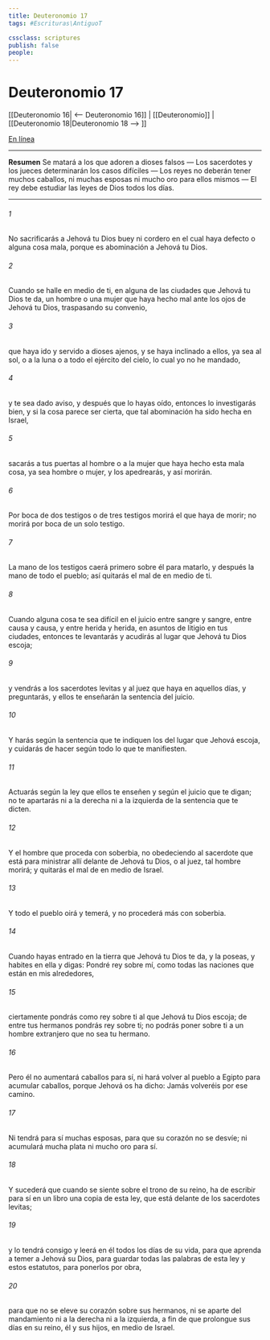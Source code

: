 ```yaml
---
title: Deuteronomio 17
tags: #Escrituras\AntiguoT

cssclass: scriptures
publish: false
people:
---
```


# Deuteronomio 17
[[Deuteronomio 16| <-- Deuteronomio 16]] | [[Deuteronomio]] | [[Deuteronomio 18|Deuteronomio 18 --> ]]

[En línea](https://churchofjesuschrist.org/study/scriptures/ot/deut/17?lang=spa)

---
__Resumen__
Se matará a los que adoren a dioses falsos — Los sacerdotes y los jueces determinarán los casos difíciles — Los reyes no deberán tener muchos caballos, ni muchas esposas ni mucho oro para ellos mismos — El rey debe estudiar las leyes de Dios todos los días.

---
###### 1 
No sacrificarás a Jehová tu Dios buey ni cordero en el cual haya defecto o alguna cosa mala, porque es abominación a Jehová tu Dios.

###### 2 
Cuando se halle en medio de ti, en alguna de las ciudades que Jehová tu Dios te da, un hombre o una mujer que haya hecho mal ante los ojos de Jehová tu Dios, traspasando su convenio,

###### 3 
que haya ido y servido a dioses ajenos, y se haya inclinado a ellos, ya sea al sol, o a la luna o a todo el ejército del cielo, lo cual yo no he mandado,

###### 4 
y te sea dado aviso, y después que lo hayas oído, entonces lo investigarás bien, y si la cosa parece ser cierta, que tal abominación ha sido hecha en Israel,

###### 5 
sacarás a tus puertas al hombre o a la mujer que haya hecho esta mala cosa, ya sea hombre o mujer, y los apedrearás, y así morirán.

###### 6 
Por boca de dos testigos o de tres testigos morirá el que haya de morir; no morirá por boca de un solo testigo.

###### 7 
La mano de los testigos caerá primero sobre él para matarlo, y después la mano de todo el pueblo; así quitarás el mal de en medio de ti.

###### 8 
Cuando alguna cosa te sea difícil en el juicio entre sangre y sangre, entre causa y causa, y entre herida y herida, en asuntos de litigio en tus ciudades, entonces te levantarás y acudirás al lugar que Jehová tu Dios escoja;

###### 9 
y vendrás a los sacerdotes levitas y al juez que haya en aquellos días, y preguntarás, y ellos te enseñarán la sentencia del juicio.

###### 10 
Y harás según la sentencia que te indiquen los del lugar que Jehová escoja, y cuidarás de hacer según todo lo que te manifiesten.

###### 11 
Actuarás según la ley que ellos te enseñen y según el juicio que te digan; no te apartarás ni a la derecha ni a la izquierda de la sentencia que te dicten.

###### 12 
Y el hombre que proceda con soberbia, no obedeciendo al sacerdote que está para ministrar allí delante de Jehová tu Dios, o al juez, tal hombre morirá; y quitarás el mal de en medio de Israel.

###### 13 
Y todo el pueblo oirá y temerá, y no procederá más con soberbia.

###### 14 
Cuando hayas entrado en la tierra que Jehová tu Dios te da, y la poseas, y habites en ella y digas: Pondré rey sobre mí, como todas las naciones que están en mis alrededores,

###### 15 
ciertamente pondrás como rey sobre ti al que Jehová tu Dios escoja; de entre tus hermanos pondrás rey sobre ti; no podrás poner sobre ti a un hombre extranjero que no sea tu hermano.

###### 16 
Pero él no aumentará caballos para sí, ni hará volver al pueblo a Egipto para acumular caballos, porque Jehová os ha dicho: Jamás volveréis por ese camino.

###### 17 
Ni tendrá para sí muchas esposas, para que su corazón no se desvíe; ni acumulará mucha plata ni mucho oro para sí.

###### 18 
Y sucederá que cuando se siente sobre el trono de su reino, ha de escribir para sí en un libro una copia de esta ley,  que está delante de los sacerdotes levitas;

###### 19 
y lo tendrá consigo y leerá en él todos los días de su vida, para que aprenda a temer a Jehová su Dios, para guardar todas las palabras de esta ley y estos estatutos, para ponerlos por obra,

###### 20 
para que no se eleve su corazón sobre sus hermanos, ni se aparte del mandamiento ni a la derecha ni a la izquierda, a fin de que prolongue sus días en su reino, él y sus hijos, en medio de Israel.

